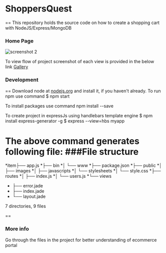 # ShoppersQuest
==
This repository holds the source code on how to create a shopping cart with NodeJS/Express/MongoDB

### Home Page
![screenshot 2](https://cloud.githubusercontent.com/assets/23045744/22209687/6fba1968-e1ad-11e6-9587-0a82fc12d437.png)

To view flow of project screenshot of each view is provided in the below link
[Gallery](https://github.com/shruthi-panjala/ShoppersQuest/issues/1)

### Development
==
Download node at [nodejs.org](https://nodejs.org/en/) and install it, if you haven't already.
To run npm use command
                      $ npm start

To install packages use command
  npm install --save

To create project in expressJs using handlebars template engine
  $ npm install express-generator -g
  $ express --view=hbs myapp

The above command generates following file:
###File structure
==

 *item├── app.js
 *├── bin
  *│   └── www
 *├── package.json
 *├── public
 *│   ├── images
 *│   ├── javascripts
 *│   └── stylesheets
 *│       └── style.css
 *├── routes
 *│   ├── index.js
 *│   └── users.js
 *└── views
  *   ├── error.jade
   * ├── index.jade
   * └── layout.jade

7 directories, 9 files

==
### More info
Go through the files in the project for better understanding of ecommerce portal
